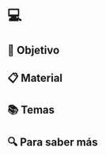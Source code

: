 # :computer: 

## :book: Objetivo

## :clipboard: Material

## :books: Temas

## :mag: Para saber más
